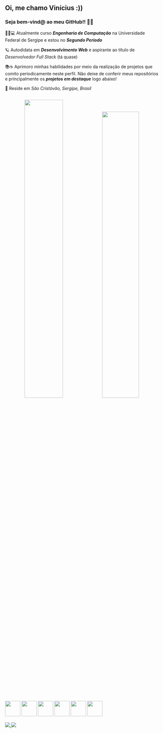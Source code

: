 ## Oi, me chamo Vinícius :))
### Seja bem-vind@ ao meu GitHub!! 🤗🤝

<div>
  <p>👨‍🎓💻 Atualmente curso <em><strong>Engenharia de Computação</strong></em> na Universidade Federal de Sergipe e estou no <em><strong>Segundo Período</strong></em></p>
  <p>🪐 Autodidata em <em><strong>Desenvolvimento Web</strong></em> e aspirante ao título de <em>Desenvolvedor Full Stack</em> (tá quase)</p>
  <p>📚☕️ Aprimoro minhas habilidades por meio da realização de projetos que comito periodicamente neste perfil. Não deixe de conferir meus repositórios e principalmente os <em><strong>projetos em destaque</strong></em> logo abaixo!</p>
  <p>🏡 Reside em <em>São Cristóvão, Sergipe, Brasil</em></p>
</div>

##

<div align="center">
  <img src="https://github-readme-stats.vercel.app/api?username=jvinicius-arg&show_icons=true&theme=midnight-purple&hide_border=true" width="50%">
  <img src="https://github-readme-stats.vercel.app/api/top-langs/?username=jvinicius-arg&layout=compact&theme=midnight-purple&hide_border=true" width="49%">
</div>

<br>

<div>
  <img src="https://cdn.jsdelivr.net/gh/devicons/devicon/icons/html5/html5-plain-wordmark.svg" width="50px" />
  <img src="https://cdn.jsdelivr.net/gh/devicons/devicon/icons/css3/css3-plain-wordmark.svg" width="50px" />
  <img src="https://cdn.jsdelivr.net/gh/devicons/devicon/icons/javascript/javascript-plain.svg" width="50px" />
  <img src="https://cdn.jsdelivr.net/gh/devicons/devicon/icons/nodejs/nodejs-original.svg" width="50px" />
  <img src="https://cdn.jsdelivr.net/gh/devicons/devicon/icons/express/express-original.svg" width="50px" />
  <img src="https://cdn.jsdelivr.net/gh/devicons/devicon/icons/mongodb/mongodb-plain-wordmark.svg" width="50px" />
</div>

<br>

<div>
  <a href="mailto:j.vinicius.arg@gmail.com" target="_blank">
    <img src="https://img.shields.io/badge/Gmail-D14836?style=for-the-badge&logo=gmail&logoColor=white">
  </a>
  <a href="#">
    <img src="https://img.shields.io/badge/LinkedIn-0077B5?style=for-the-badge&logo=linkedin&logoColor=white">
  </a>
</div>
